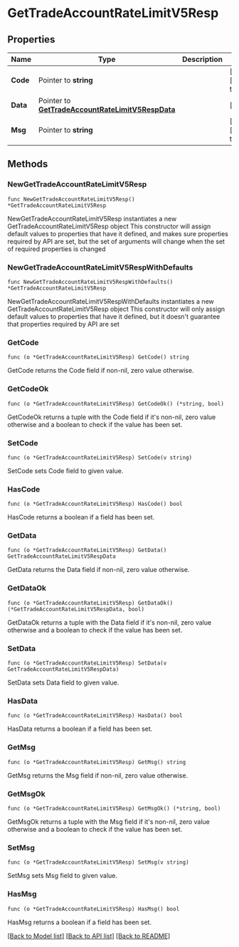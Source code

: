 # GetTradeAccountRateLimitV5Resp

## Properties

Name | Type | Description | Notes
------------ | ------------- | ------------- | -------------
**Code** | Pointer to **string** |  | [optional] [default to ""]
**Data** | Pointer to [**GetTradeAccountRateLimitV5RespData**](GetTradeAccountRateLimitV5RespData.md) |  | [optional] 
**Msg** | Pointer to **string** |  | [optional] [default to ""]

## Methods

### NewGetTradeAccountRateLimitV5Resp

`func NewGetTradeAccountRateLimitV5Resp() *GetTradeAccountRateLimitV5Resp`

NewGetTradeAccountRateLimitV5Resp instantiates a new GetTradeAccountRateLimitV5Resp object
This constructor will assign default values to properties that have it defined,
and makes sure properties required by API are set, but the set of arguments
will change when the set of required properties is changed

### NewGetTradeAccountRateLimitV5RespWithDefaults

`func NewGetTradeAccountRateLimitV5RespWithDefaults() *GetTradeAccountRateLimitV5Resp`

NewGetTradeAccountRateLimitV5RespWithDefaults instantiates a new GetTradeAccountRateLimitV5Resp object
This constructor will only assign default values to properties that have it defined,
but it doesn't guarantee that properties required by API are set

### GetCode

`func (o *GetTradeAccountRateLimitV5Resp) GetCode() string`

GetCode returns the Code field if non-nil, zero value otherwise.

### GetCodeOk

`func (o *GetTradeAccountRateLimitV5Resp) GetCodeOk() (*string, bool)`

GetCodeOk returns a tuple with the Code field if it's non-nil, zero value otherwise
and a boolean to check if the value has been set.

### SetCode

`func (o *GetTradeAccountRateLimitV5Resp) SetCode(v string)`

SetCode sets Code field to given value.

### HasCode

`func (o *GetTradeAccountRateLimitV5Resp) HasCode() bool`

HasCode returns a boolean if a field has been set.

### GetData

`func (o *GetTradeAccountRateLimitV5Resp) GetData() GetTradeAccountRateLimitV5RespData`

GetData returns the Data field if non-nil, zero value otherwise.

### GetDataOk

`func (o *GetTradeAccountRateLimitV5Resp) GetDataOk() (*GetTradeAccountRateLimitV5RespData, bool)`

GetDataOk returns a tuple with the Data field if it's non-nil, zero value otherwise
and a boolean to check if the value has been set.

### SetData

`func (o *GetTradeAccountRateLimitV5Resp) SetData(v GetTradeAccountRateLimitV5RespData)`

SetData sets Data field to given value.

### HasData

`func (o *GetTradeAccountRateLimitV5Resp) HasData() bool`

HasData returns a boolean if a field has been set.

### GetMsg

`func (o *GetTradeAccountRateLimitV5Resp) GetMsg() string`

GetMsg returns the Msg field if non-nil, zero value otherwise.

### GetMsgOk

`func (o *GetTradeAccountRateLimitV5Resp) GetMsgOk() (*string, bool)`

GetMsgOk returns a tuple with the Msg field if it's non-nil, zero value otherwise
and a boolean to check if the value has been set.

### SetMsg

`func (o *GetTradeAccountRateLimitV5Resp) SetMsg(v string)`

SetMsg sets Msg field to given value.

### HasMsg

`func (o *GetTradeAccountRateLimitV5Resp) HasMsg() bool`

HasMsg returns a boolean if a field has been set.


[[Back to Model list]](../README.md#documentation-for-models) [[Back to API list]](../README.md#documentation-for-api-endpoints) [[Back to README]](../README.md)


